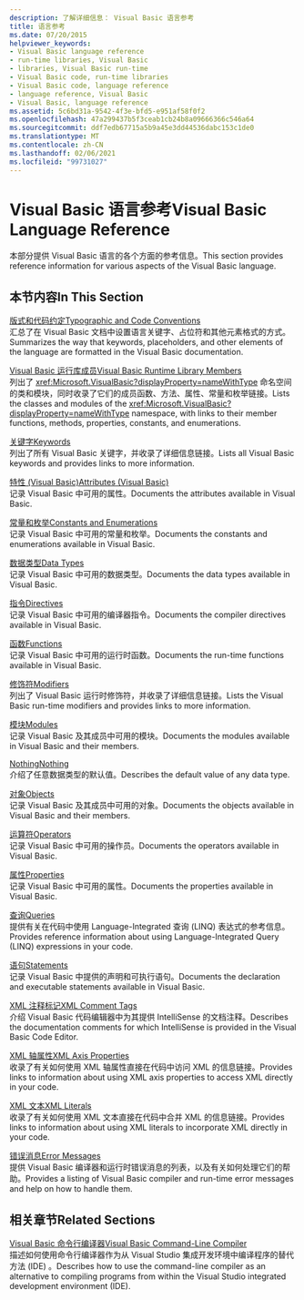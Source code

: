 ```yaml
---
description: 了解详细信息： Visual Basic 语言参考
title: 语言参考
ms.date: 07/20/2015
helpviewer_keywords:
- Visual Basic language reference
- run-time libraries, Visual Basic
- libraries, Visual Basic run-time
- Visual Basic code, run-time libraries
- Visual Basic code, language reference
- language reference, Visual Basic
- Visual Basic, language reference
ms.assetid: 5c6bd31a-9542-4f3e-bfd5-e951af58f0f2
ms.openlocfilehash: 47a299437b5f3ceab1cb24b8a09666366c546a64
ms.sourcegitcommit: ddf7edb67715a5b9a45e3dd44536dabc153c1de0
ms.translationtype: MT
ms.contentlocale: zh-CN
ms.lasthandoff: 02/06/2021
ms.locfileid: "99731027"
---
```

# <a name="visual-basic-language-reference"></a><span data-ttu-id="c3ac4-103">Visual Basic 语言参考</span><span class="sxs-lookup"><span data-stu-id="c3ac4-103">Visual Basic Language Reference</span></span>

<span data-ttu-id="c3ac4-104">本部分提供 Visual Basic 语言的各个方面的参考信息。</span><span class="sxs-lookup"><span data-stu-id="c3ac4-104">This section provides reference information for various aspects of the Visual Basic language.</span></span>  
  
## <a name="in-this-section"></a><span data-ttu-id="c3ac4-105">本节内容</span><span class="sxs-lookup"><span data-stu-id="c3ac4-105">In This Section</span></span>  

 [<span data-ttu-id="c3ac4-106">版式和代码约定</span><span class="sxs-lookup"><span data-stu-id="c3ac4-106">Typographic and Code Conventions</span></span>](typographic-and-code-conventions.md)  
 <span data-ttu-id="c3ac4-107">汇总了在 Visual Basic 文档中设置语言关键字、占位符和其他元素格式的方式。</span><span class="sxs-lookup"><span data-stu-id="c3ac4-107">Summarizes the way that keywords, placeholders, and other elements of the language are formatted in the Visual Basic documentation.</span></span>  
  
 [<span data-ttu-id="c3ac4-108">Visual Basic 运行库成员</span><span class="sxs-lookup"><span data-stu-id="c3ac4-108">Visual Basic Runtime Library Members</span></span>](runtime-library-members.md)  
 <span data-ttu-id="c3ac4-109">列出了 <xref:Microsoft.VisualBasic?displayProperty=nameWithType> 命名空间的类和模块，同时收录了它们的成员函数、方法、属性、常量和枚举链接。</span><span class="sxs-lookup"><span data-stu-id="c3ac4-109">Lists the classes and modules of the <xref:Microsoft.VisualBasic?displayProperty=nameWithType> namespace, with links to their member functions, methods, properties, constants, and enumerations.</span></span>  
  
 [<span data-ttu-id="c3ac4-110">关键字</span><span class="sxs-lookup"><span data-stu-id="c3ac4-110">Keywords</span></span>](keywords/index.md)  
 <span data-ttu-id="c3ac4-111">列出了所有 Visual Basic 关键字，并收录了详细信息链接。</span><span class="sxs-lookup"><span data-stu-id="c3ac4-111">Lists all Visual Basic keywords and provides links to more information.</span></span>  
  
 [<span data-ttu-id="c3ac4-112">特性 (Visual Basic)</span><span class="sxs-lookup"><span data-stu-id="c3ac4-112">Attributes (Visual Basic)</span></span>](attributes.md)  
 <span data-ttu-id="c3ac4-113">记录 Visual Basic 中可用的属性。</span><span class="sxs-lookup"><span data-stu-id="c3ac4-113">Documents the attributes available in Visual Basic.</span></span>  
  
 [<span data-ttu-id="c3ac4-114">常量和枚举</span><span class="sxs-lookup"><span data-stu-id="c3ac4-114">Constants and Enumerations</span></span>](constants-and-enumerations.md)  
 <span data-ttu-id="c3ac4-115">记录 Visual Basic 中可用的常量和枚举。</span><span class="sxs-lookup"><span data-stu-id="c3ac4-115">Documents the constants and enumerations available in Visual Basic.</span></span>  
  
 [<span data-ttu-id="c3ac4-116">数据类型</span><span class="sxs-lookup"><span data-stu-id="c3ac4-116">Data Types</span></span>](data-types/index.md)  
 <span data-ttu-id="c3ac4-117">记录 Visual Basic 中可用的数据类型。</span><span class="sxs-lookup"><span data-stu-id="c3ac4-117">Documents the data types available in Visual Basic.</span></span>  
  
 [<span data-ttu-id="c3ac4-118">指令</span><span class="sxs-lookup"><span data-stu-id="c3ac4-118">Directives</span></span>](directives/index.md)  
 <span data-ttu-id="c3ac4-119">记录 Visual Basic 中可用的编译器指令。</span><span class="sxs-lookup"><span data-stu-id="c3ac4-119">Documents the compiler directives available in Visual Basic.</span></span>  
  
 [<span data-ttu-id="c3ac4-120">函数</span><span class="sxs-lookup"><span data-stu-id="c3ac4-120">Functions</span></span>](functions/index.md)  
 <span data-ttu-id="c3ac4-121">记录 Visual Basic 中可用的运行时函数。</span><span class="sxs-lookup"><span data-stu-id="c3ac4-121">Documents the run-time functions available in Visual Basic.</span></span>  
  
 [<span data-ttu-id="c3ac4-122">修饰符</span><span class="sxs-lookup"><span data-stu-id="c3ac4-122">Modifiers</span></span>](modifiers/index.md)  
 <span data-ttu-id="c3ac4-123">列出了 Visual Basic 运行时修饰符，并收录了详细信息链接。</span><span class="sxs-lookup"><span data-stu-id="c3ac4-123">Lists the Visual Basic run-time modifiers and provides links to more information.</span></span>  
  
 [<span data-ttu-id="c3ac4-124">模块</span><span class="sxs-lookup"><span data-stu-id="c3ac4-124">Modules</span></span>](modules.md)  
 <span data-ttu-id="c3ac4-125">记录 Visual Basic 及其成员中可用的模块。</span><span class="sxs-lookup"><span data-stu-id="c3ac4-125">Documents the modules available in Visual Basic and their members.</span></span>  
  
 [<span data-ttu-id="c3ac4-126">Nothing</span><span class="sxs-lookup"><span data-stu-id="c3ac4-126">Nothing</span></span>](nothing.md)  
 <span data-ttu-id="c3ac4-127">介绍了任意数据类型的默认值。</span><span class="sxs-lookup"><span data-stu-id="c3ac4-127">Describes the default value of any data type.</span></span>  
  
 [<span data-ttu-id="c3ac4-128">对象</span><span class="sxs-lookup"><span data-stu-id="c3ac4-128">Objects</span></span>](objects/index.md)  
 <span data-ttu-id="c3ac4-129">记录 Visual Basic 及其成员中可用的对象。</span><span class="sxs-lookup"><span data-stu-id="c3ac4-129">Documents the objects available in Visual Basic and their members.</span></span>  
  
 [<span data-ttu-id="c3ac4-130">运算符</span><span class="sxs-lookup"><span data-stu-id="c3ac4-130">Operators</span></span>](operators/index.md)  
 <span data-ttu-id="c3ac4-131">记录 Visual Basic 中可用的操作员。</span><span class="sxs-lookup"><span data-stu-id="c3ac4-131">Documents the operators available in Visual Basic.</span></span>  
  
 [<span data-ttu-id="c3ac4-132">属性</span><span class="sxs-lookup"><span data-stu-id="c3ac4-132">Properties</span></span>](properties.md)  
 <span data-ttu-id="c3ac4-133">记录 Visual Basic 中可用的属性。</span><span class="sxs-lookup"><span data-stu-id="c3ac4-133">Documents the properties available in Visual Basic.</span></span>  
  
 [<span data-ttu-id="c3ac4-134">查询</span><span class="sxs-lookup"><span data-stu-id="c3ac4-134">Queries</span></span>](queries/index.md)  
 <span data-ttu-id="c3ac4-135">提供有关在代码中使用 Language-Integrated 查询 (LINQ) 表达式的参考信息。</span><span class="sxs-lookup"><span data-stu-id="c3ac4-135">Provides reference information about using Language-Integrated Query (LINQ) expressions in your code.</span></span>  
  
 [<span data-ttu-id="c3ac4-136">语句</span><span class="sxs-lookup"><span data-stu-id="c3ac4-136">Statements</span></span>](statements/index.md)  
 <span data-ttu-id="c3ac4-137">记录 Visual Basic 中提供的声明和可执行语句。</span><span class="sxs-lookup"><span data-stu-id="c3ac4-137">Documents the declaration and executable statements available in Visual Basic.</span></span>  
  
 [<span data-ttu-id="c3ac4-138">XML 注释标记</span><span class="sxs-lookup"><span data-stu-id="c3ac4-138">XML Comment Tags</span></span>](xmldoc/index.md)  
 <span data-ttu-id="c3ac4-139">介绍 Visual Basic 代码编辑器中为其提供 IntelliSense 的文档注释。</span><span class="sxs-lookup"><span data-stu-id="c3ac4-139">Describes the documentation comments for which IntelliSense is provided in the Visual Basic Code Editor.</span></span>  
  
 [<span data-ttu-id="c3ac4-140">XML 轴属性</span><span class="sxs-lookup"><span data-stu-id="c3ac4-140">XML Axis Properties</span></span>](xml-axis/index.md)  
 <span data-ttu-id="c3ac4-141">收录了有关如何使用 XML 轴属性直接在代码中访问 XML 的信息链接。</span><span class="sxs-lookup"><span data-stu-id="c3ac4-141">Provides links to information about using XML axis properties to access XML directly in your code.</span></span>  
  
 [<span data-ttu-id="c3ac4-142">XML 文本</span><span class="sxs-lookup"><span data-stu-id="c3ac4-142">XML Literals</span></span>](xml-literals/index.md)  
 <span data-ttu-id="c3ac4-143">收录了有关如何使用 XML 文本直接在代码中合并 XML 的信息链接。</span><span class="sxs-lookup"><span data-stu-id="c3ac4-143">Provides links to information about using XML literals to incorporate XML directly in your code.</span></span>  
  
 [<span data-ttu-id="c3ac4-144">错误消息</span><span class="sxs-lookup"><span data-stu-id="c3ac4-144">Error Messages</span></span>](error-messages/index.md)  
 <span data-ttu-id="c3ac4-145">提供 Visual Basic 编译器和运行时错误消息的列表，以及有关如何处理它们的帮助。</span><span class="sxs-lookup"><span data-stu-id="c3ac4-145">Provides a listing of Visual Basic compiler and run-time error messages and help on how to handle them.</span></span>  
  
## <a name="related-sections"></a><span data-ttu-id="c3ac4-146">相关章节</span><span class="sxs-lookup"><span data-stu-id="c3ac4-146">Related Sections</span></span>  

 [<span data-ttu-id="c3ac4-147">Visual Basic 命令行编译器</span><span class="sxs-lookup"><span data-stu-id="c3ac4-147">Visual Basic Command-Line Compiler</span></span>](../reference/command-line-compiler/index.md)  
 <span data-ttu-id="c3ac4-148">描述如何使用命令行编译器作为从 Visual Studio 集成开发环境中编译程序的替代方法 (IDE) 。</span><span class="sxs-lookup"><span data-stu-id="c3ac4-148">Describes how to use the command-line compiler as an alternative to compiling programs from within the Visual Studio integrated development environment (IDE).</span></span>
